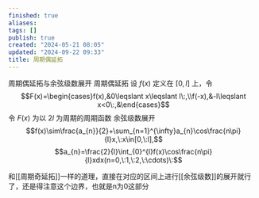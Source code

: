 ```yaml
---
finished: true
aliases: 
tags: []
publish: true
created: "2024-05-21 08:05"
updated: "2024-09-22 09:33"
title: 周期偶延拓
---
```

周期偶延拓与余弦级数展开
周期偶延拓
设 $f(x)$ 定义在 $[0,l]$ 上，令
$$F(x)=\begin{cases}f(x),&0\leqslant x\leqslant l\:,\\f(-x),&-l\leqslant x<0\:,&\end{cases}$$
令 $F(x)$ 为以 $2l$ 为周期的周期函数
余弦级数展开
$$f(x)\sim\frac{a_{n}}{2}+\sum_{n=1}^{\infty}a_{n}\cos\frac{n\pi}{l}x,\:x\in[0,\:l],$$
$$a_{n}=\frac{2}{l}\int_{0}^{l}f(x)\cos\frac{n\pi}{l}xdx(n=0,\:1,\:2,\:\cdots)\:$$

和[[周期奇延拓]]一样的道理，直接在对应的区间上进行[[余弦级数]]的展开就行了，还是得注意这个边界，也就是n为0这部分 
